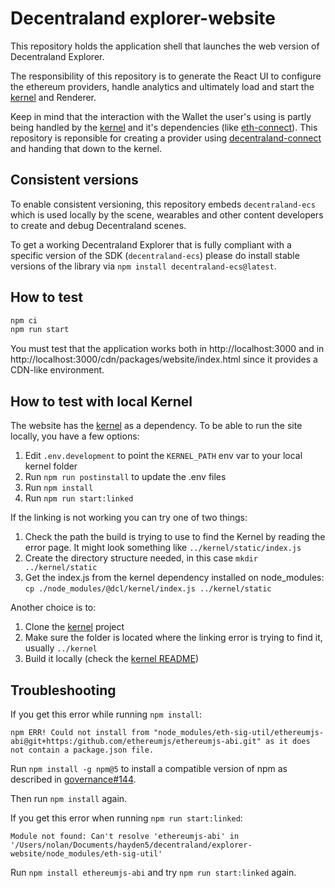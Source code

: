 # Decentraland explorer-website

This repository holds the application shell that launches the web version of Decentraland Explorer.

The responsibility of this repository is to generate the React UI to configure the ethereum providers, handle analytics and ultimately load and start the [kernel](https://github.com/decentraland/kernel) and Renderer.

Keep in mind that the interaction with the Wallet the user's using is partly being handled by the [kernel](https://github.com/decentraland/kernel) and it's dependencies (like [eth-connect](https://github.com/decentraland/eth-connect)). This repository is reponsible for creating a provider using [decentraland-connect](https://github.com/decentraland/decentraland-connect) and handing that down to the kernel.

## Consistent versions

To enable consistent versioning, this repository embeds `decentraland-ecs` which is used locally by the scene, wearables and other content developers to create and debug Decentraland scenes.

To get a working Decentraland Explorer that is fully compliant with a specific version of the SDK (`decentraland-ecs`) please do install stable versions of the library via `npm install decentraland-ecs@latest`.

## How to test

```bash
npm ci
npm run start
```

You must test that the application works both in http://localhost:3000 and in http://localhost:3000/cdn/packages/website/index.html since it provides a CDN-like environment.

## How to test with local Kernel

The website has the [kernel](https://github.com/decentraland/kernel) as a dependency. To be able to run the site locally, you have a few options:

1. Edit `.env.development` to point the `KERNEL_PATH` env var to your local kernel folder
2. Run `npm run postinstall` to update the .env files
3. Run `npm install`
4. Run `npm run start:linked`

If the linking is not working you can try one of two things:

1. Check the path the build is trying to use to find the Kernel by reading the error page. It might look something like `../kernel/static/index.js`
2. Create the directory structure needed, in this case `mkdir ../kernel/static`
3. Get the index.js from the kernel dependency installed on node_modules: `cp ./node_modules/@dcl/kernel/index.js ../kernel/static`

Another choice is to:

1. Clone the [kernel](https://github.com/decentraland/kernel) project
2. Make sure the folder is located where the linking error is trying to find it, usually `../kernel`
3. Build it locally (check the [kernel README](https://github.com/decentraland/kernel#running-the-explorer))

## Troubleshooting

If you get this error while running `npm install`:
```
npm ERR! Could not install from "node_modules/eth-sig-util/ethereumjs-abi@git+https:/github.com/ethereumjs/ethereumjs-abi.git" as it does not contain a package.json file.
```

Run `npm install -g npm@5` to install a compatible version of npm as described in [governance#144](https://github.com/decentraland/governance/pull/144).

Then run `npm install` again.


If you get this error when running `npm run start:linked`:

```
Module not found: Can't resolve 'ethereumjs-abi' in '/Users/nolan/Documents/hayden5/decentraland/explorer-website/node_modules/eth-sig-util'
```

Run `npm install ethereumjs-abi` and try `npm run start:linked` again.
